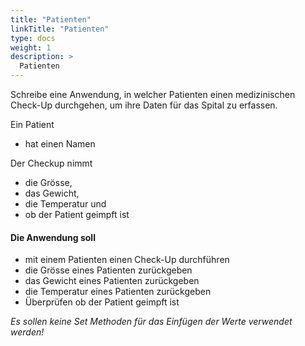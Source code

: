 ```yaml
---
title: "Patienten"
linkTitle: "Patienten"
type: docs
weight: 1
description: >
  Patienten
---
```


Schreibe eine Anwendung, in welcher Patienten einen medizinischen Check-Up durchgehen,
um ihre Daten für das Spital zu erfassen.

Ein Patient
- hat einen Namen

Der Checkup nimmt
- die Grösse, 
- das Gewicht, 
- die Temperatur und 
- ob der Patient geimpft ist

#### Die Anwendung soll
- mit einem Patienten einen Check-Up durchführen
- die Grösse eines Patienten zurückgeben
- das Gewicht eines Patienten zurückgeben
- die Temperatur eines Patienten zurückgeben
- Überprüfen ob der Patient geimpft ist

*Es sollen keine Set Methoden für das Einfügen der Werte verwendet werden!*
